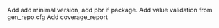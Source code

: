 Add add minimal version, add pbr if package.
Add value validation from gen_repo.cfg
Add coverage_report
